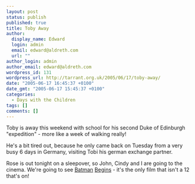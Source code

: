 ```yaml
---
layout: post
status: publish
published: true
title: Toby Away
author:
  display_name: Edward
  login: admin
  email: edward@aldreth.com
  url: ""
author_login: admin
author_email: edward@aldreth.com
wordpress_id: 131
wordpress_url: http://tarrant.org.uk/2005/06/17/toby-away/
date: "2005-06-17 16:45:37 +0100"
date_gmt: "2005-06-17 15:45:37 +0100"
categories:
  - Days with the Children
tags: []
comments: []
---
```


Toby is away this weekend with school for his second Duke of Edinburgh
\"expedition\" - more like a week of walking really!

He\'s a bit tired out, because he only came back on Tuesday from a very
busy 6 days in Germany, visiting Tobi his german exchange partner.

Rose is out tonight on a sleepover, so John, Cindy and I are going to
the cinema. We\'re going to see [Batman][1] [Begins][2] - it\'s the only
film that isn\'t a 12 that\'s on!



[1]: https://www2.warnerbros.com/batmanbegins/index.html
[2]: https://www.imdb.com/title/tt0372784/
